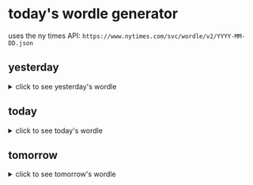 # today's wordle generator

uses the ny times API: `https://www.nytimes.com/svc/wordle/v2/YYYY-MM-DD.json`

## yesterday

<details>
    <summary>click to see yesterday's wordle</summary>

    cable

</details>

## today

<details>
    <summary>click to see today's wordle</summary>

    stony

</details>

## tomorrow

<details>
    <summary>click to see tomorrow's wordle</summary>

    final

</details>
